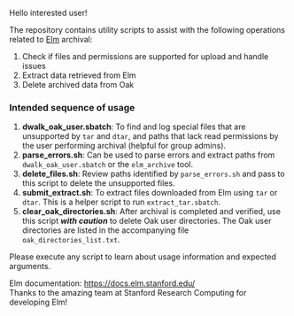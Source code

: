 Hello interested user!

The repository contains utility scripts to assist with the following operations related to [Elm](https://uit.stanford.edu/service/elm-storage) archival:
1. Check if files and permissions are supported for upload and handle issues
2. Extract data retrieved from Elm
3. Delete archived data from Oak

### Intended sequence of usage
1. **dwalk_oak_user.sbatch**: To find and log special files that are unsupported by `tar` and `dtar`, and paths that lack read permissions by the user performing archival (helpful for group admins).
2. **parse_errors.sh**: Can be used to parse errors and extract paths from `dwalk_oak_user.sbatch` or the `elm_archive` tool.
3. **delete_files.sh**: Review paths identified by `parse_errors.sh` and pass to this script to delete the unsupported files.
4. **submit_extract.sh**: To extract files downloaded from Elm using `tar` or `dtar`. This is a helper script to run `extract_tar.sbatch`.
5. **clear_oak_directories.sh**: After archival is completed and verified, use this script _**with caution**_ to delete Oak user directories. The Oak user directories are listed in the accompanying file `oak_directories_list.txt`.  

Please execute any script to learn about usage information and expected arguments.   
    
Elm documentation: https://docs.elm.stanford.edu/    
Thanks to the amazing team at Stanford Research Computing for developing Elm!
